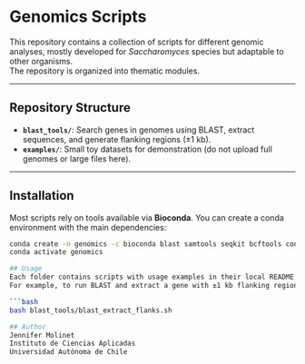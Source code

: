 # Genomics Scripts

This repository contains a collection of scripts for different genomic analyses, mostly developed for *Saccharomyces* species but adaptable to other organisms.  
The repository is organized into thematic modules.

---

## Repository Structure
- **`blast_tools/`**: Search genes in genomes using BLAST, extract sequences, and generate flanking regions (±1 kb).
- **`examples/`**: Small toy datasets for demonstration (do not upload full genomes or large files here).

---

## Installation
Most scripts rely on tools available via **Bioconda**. You can create a conda environment with the main dependencies:

```bash
conda create -n genomics -c bioconda blast samtools seqkit bcftools control-freec
conda activate genomics

## Usage
Each folder contains scripts with usage examples in their local README.md.
For example, to run BLAST and extract a gene with ±1 kb flanking regions:

```bash
bash blast_tools/blast_extract_flanks.sh

## Author
Jennifer Molinet
Instituto de Ciencias Aplicadas
Universidad Autónoma de Chile


